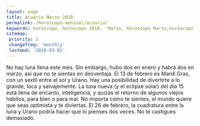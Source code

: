 ```yaml
---
layout: page
title: Acuario Marzo 2018 
permalink: /horoscopo-mensual/acuario/
keywords: horóscopo, horóscopo 2018,  Marzo, horoscopo Marzo,horóscopo esperanza gracia, horoscop, horóscopos gratis, horoscopo acuario, horoscopo acuario 2018, Tarot, Astrologia, Zodíaco, acuario, horoscopo gratis, horoscopo del mes 
sitemap:
 priority: 1
 changefreq: 'monthly'
 lastmod: '2018-03-01'
---
```


 No hay luna llena este mes. Sin embargo, hubo dos en enero y habrá dos en marzo, así que no te sientas en desventaja. El 13 de febrero es Mardi Gras, con un sextil entre el sol y Urano. Hay una posibilidad de divertirte a lo grande, loca y salvajemente. La luna nueva (y el eclipse solar) del día 15 está llena de encanto, inteligencia, y quizás el retorno de algunos viejos hábitos, para bien o para mal. No importa cómo te sientes, el mundo quiere que seas optimista y te diviertas. El 26 de febrero, la cuadratura entre la luna y Urano podría hacer que lo pienses dos veces. No te castigues demasiado. 
